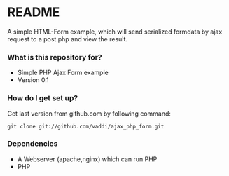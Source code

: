 # README #

A simple HTML-Form example, which will send serialized formdata by ajax request to a post.php and view the result.

### What is this repository for? ###

* Simple PHP Ajax Form example
* Version 0.1

### How do I get set up? ###

Get last version from github.com by following command:

    git clone git://github.com/vaddi/ajax_php_form.git
    
### Dependencies ###

* A Webserver (apache,nginx) which can run PHP
* PHP 

